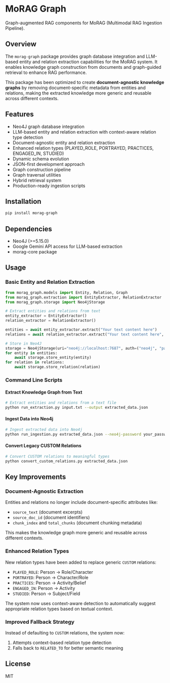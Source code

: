 # MoRAG Graph

Graph-augmented RAG components for MoRAG (Multimodal RAG Ingestion Pipeline).

## Overview

The `morag-graph` package provides graph database integration and LLM-based entity and relation extraction capabilities for the MoRAG system. It enables knowledge graph construction from documents and graph-guided retrieval to enhance RAG performance.

This package has been optimized to create **document-agnostic knowledge graphs** by removing document-specific metadata from entities and relations, making the extracted knowledge more generic and reusable across different contexts.

## Features

- Neo4J graph database integration
- LLM-based entity and relation extraction with context-aware relation type detection
- Document-agnostic entity and relation extraction
- Enhanced relation types (PLAYED_ROLE, PORTRAYED, PRACTICES, ENGAGED_IN, STUDIED)
- Dynamic schema evolution
- JSON-first development approach
- Graph construction pipeline
- Graph traversal utilities
- Hybrid retrieval system
- Production-ready ingestion scripts

## Installation

```bash
pip install morag-graph
```

## Dependencies

- Neo4J (>=5.15.0)
- Google Gemini API access for LLM-based extraction
- morag-core package

## Usage

### Basic Entity and Relation Extraction

```python
from morag_graph.models import Entity, Relation, Graph
from morag_graph.extraction import EntityExtractor, RelationExtractor
from morag_graph.storage import Neo4jStorage

# Extract entities and relations from text
entity_extractor = EntityExtractor()
relation_extractor = RelationExtractor()

entities = await entity_extractor.extract("Your text content here")
relations = await relation_extractor.extract("Your text content here", entities)

# Store in Neo4J
storage = Neo4jStorage(uri="neo4j://localhost:7687", auth=("neo4j", "password"))
for entity in entities:
    await storage.store_entity(entity)
for relation in relations:
    await storage.store_relation(relation)
```

### Command Line Scripts

#### Extract Knowledge Graph from Text

```bash
# Extract entities and relations from a text file
python run_extraction.py input.txt --output extracted_data.json
```

#### Ingest Data into Neo4j

```bash
# Ingest extracted data into Neo4j
python run_ingestion.py extracted_data.json --neo4j-password your_password --clear
```

#### Convert Legacy CUSTOM Relations

```bash
# Convert CUSTOM relations to meaningful types
python convert_custom_relations.py extracted_data.json
```

## Key Improvements

### Document-Agnostic Extraction

Entities and relations no longer include document-specific attributes like:
- `source_text` (document excerpts)
- `source_doc_id` (document identifiers)
- `chunk_index` and `total_chunks` (document chunking metadata)

This makes the knowledge graph more generic and reusable across different contexts.

### Enhanced Relation Types

New relation types have been added to replace generic `CUSTOM` relations:
- `PLAYED_ROLE`: Person -> Role/Character
- `PORTRAYED`: Person -> Character/Role  
- `PRACTICES`: Person -> Activity/Belief
- `ENGAGED_IN`: Person -> Activity
- `STUDIED`: Person -> Subject/Field

The system now uses context-aware detection to automatically suggest appropriate relation types based on textual context.

### Improved Fallback Strategy

Instead of defaulting to `CUSTOM` relations, the system now:
1. Attempts context-based relation type detection
2. Falls back to `RELATED_TO` for better semantic meaning

## License

MIT